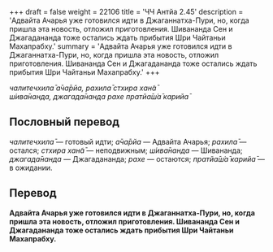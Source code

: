 +++
draft = false
weight = 22106
title = 'ЧЧ Антйа 2.45'
description = 'Адвайта Ачарья уже готовился идти в Джаганнатха-Пури, но, когда пришла эта новость, отложил приготовления. Шивананда Сен и Джагадананда тоже остались ждать прибытия Шри Чайтаньи Махапрабху.'
summary = 'Адвайта Ачарья уже готовился идти в Джаганнатха-Пури, но, когда пришла эта новость, отложил приготовления. Шивананда Сен и Джагадананда тоже остались ждать прибытия Шри Чайтаньи Махапрабху.'
+++

_чалитечхила̄ а̄ча̄рйа, рахила̄ стхира хан̃а̄  
ш́ива̄нанда, джагада̄нанда рахе пратйа̄ш́а̄ карийа̄_

## Пословный перевод

_чалитечхила̄_ — готовый идти; _а̄ча̄рйа_ — Адвайта Ачарья; _рахила̄_ — остался; _стхира_ _хан̃а̄_ — неподвижным; _ш́ива̄нанда_ — Шивананда; _джагада̄нанда_ — Джагадананда; _рахе_ — остаются; _пратйа̄ш́а̄_ _карийа̄_ — в ожидании.

## Перевод

**Адвайта Ачарья уже готовился идти в Джаганнатха-Пури, но, когда пришла эта новость, отложил приготовления. Шивананда Сен и Джагадананда тоже остались ждать прибытия Шри Чайтаньи Махапрабху.**
